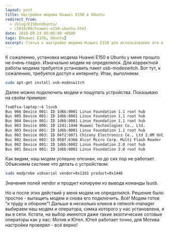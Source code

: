 ```yaml
---
layout: post
title: Настройка модема Huawei E150 в Ubuntu
redirect_from:
  - /blog/E150onUbuntu/
  - /2010/09/huawei-e150-ubuntu.html
date: 2010-09-23 05:05:00 +0500
tags: [Huawei E150, Ubuntu]
excerpt: Статья о настройке модема Huawei E150 для использования его в качестве модема в ОС Ubuntu
---
```

К сожалению, установка модема Huawei E150 в Ubuntu у меня прошло не очень гладко. Изначально модем не определялся. Для корректной работы модема требуется установить пакет usb-modeswitch. Вот тут, к сожалению, требуется доступ к интернету. Итак, выполняем:

```bash
sudo apt-get install usb-modeswitch
```

Далее можно подключить модем и пощупать устройства. Показываю на своём примере:

```bash
fsa@fsa-laptop:~$ lsusb 
Bus 006 Device 001: ID 1d6b:0001 Linux Foundation 1.1 root hub
Bus 005 Device 001: ID 1d6b:0001 Linux Foundation 1.1 root hub
Bus 004 Device 001: ID 1d6b:0001 Linux Foundation 1.1 root hub
Bus 003 Device 006: ID 12d1:1446 Huawei Technologies Co., Ltd. 
Bus 003 Device 001: ID 1d6b:0001 Linux Foundation 1.1 root hub
Bus 002 Device 003: ID 04f2:b071 Chicony Electronics Co., Ltd 2.0M UVC Webcam / CNF7129
Bus 002 Device 002: ID 058f:6366 Alcor Micro Corp. Multi Flash Reader
Bus 002 Device 001: ID 1d6b:0002 Linux Foundation 2.0 root hub
Bus 001 Device 001: ID 1d6b:0002 Linux Foundation 2.0 root hub
```

Как видим, наш модем успешно опознан, но до сих пор не работает. Объясняем системе что делать с устройством:

```bash
sudo modprobe usbserial vendor=0x12d1 product=0x1446
```

Значения полей vendor и продукт копируем из вывода команды lsusb.

Но и после этих действий у меня модем не определился. Решение было простое - вытащить модем и снова его подключить. Всё! Модем готов "к труду и обороне"! Дальше в несколько кликов в network-manager выбираем наш модем и оператора, симка которого у нас установлена, и вы в сети. Кстати, на выбор имеются даже такие экзотические сотовые операторы как у нас: Мотив и Ютел. Ютел работает точно, для Мотива настройки проверял - всё верно!
